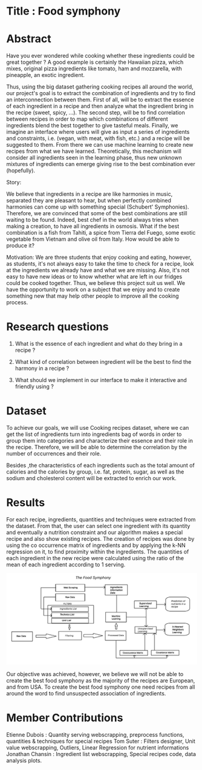 # Title : Food symphony

# Abstract

Have you ever wondered while cooking whether these ingredients could be great together ? A good example is certainly the Hawaiian pizza, which mixes, original pizza ingredients like tomato, ham and mozzarella, with pineapple, an exotic ingredient.

Thus, using the big dataset gathering cooking recipes all around the world, our project's goal is to extract the combination of ingredients and try to find an interconnection between them.
First of all, will be to extract the essence of each ingredient in a recipe and then analyze what the ingredient bring in the recipe (sweet, spicy, ...). The second step, will be to find correlation between recipes in order to map which combinations of different ingredients blend the best together to give tasteful meals. Finally, we imagine an interface where users will give as input a series of ingredients and constraints, i.e. (vegan, with meat, with fish, etc.) and a recipe will be suggested to them. From there we can use machine learning to create new recipes from what we have learned. Theoretically, this mechanism will consider all ingredients seen in the learning phase, thus new unknown mixtures of ingredients can emerge giving rise to the best combination ever (hopefully).

Story:

We believe that ingredients in a recipe are like harmonies in music, separated they are pleasant to hear, but when perfectly combined harmonies can come up with something special (Schubert' Symphonies).
Therefore, we are convinced that some of the best combinations are still waiting to be found. Indeed, best chef in the world always tries when making a creation, to have all ingredients in osmosis. What if the best combination is a fish from Tahiti, a spice from Tierra del Fuego, some exotic vegetable from Vietnam and olive oil from Italy. How would be able to produce it?

Motivation: We are three students that enjoy cooking and eating, however, as students, it's not always easy to take the time to check for a recipe, look at the ingredients we already have and what we are missing. Also, it's not easy to have new ideas or to know whether what are left in our fridges could be cooked together.  Thus, we believe this project suit us well. We have the opportunity to work on a subject that we enjoy and to create something new that may help other people to improve all the cooking process.


# Research questions

1. What is the essence of each ingredient and what do they bring in a recipe ?

2. What kind of correlation between ingredient will be the best to find the harmony in a recipe ?

3. What should we implement in our interface to make it interactive and friendly using ?

# Dataset

To achieve our goals, we will use Cooking recipes dataset, where we can get the list of ingredients turn into ingredients bag of words in order to group them into categories and characterize their essence and their role in the recipe. Therefore, we will be able to determine the correlation by the number of occurrences and their role.

Besides ,the characteristics of each ingredients such as the total amount of calories and the calories by group, i.e. fat, protein, sugar, as well as the sodium and cholesterol content will be extracted to enrich our work.

# Results
For each recipe, ingredients, quantities and techniques were extracted from the dataset. From that, the user can select one ingredient with its quantity and eventually a nutrition constraint and our algorithm makes a special recipe and also show existing recipes. The creation of recipes was done by using the co occurrence matrix of ingredients and  by applying the k-NN regression on it, to find proximity within the ingredients. The quantities of each ingredient in the new recipe were calculated using the ratio of the mean of each ingredient according to 1 serving.

<img src="Structure.jpeg" width=900>

Our objective was achieved, however, we believe we will not be able to create the best food symphony as the majority of the recipes are European, and from USA. To create the best food symphony one need recipes from all around the word to find unsuspected association of ingredients.

# Member Contributions

Etienne Dubois : Quantity serving webscrapping, preprocess functions, quantities & techniques for special recipes
Tom Suter : Filters designer, Unit value webscrapping, Outliers, Linear Regression for nutrient informations
Jonathan Chansin : Ingredient list webscrapping, Special recipes code, data analysis plots.

